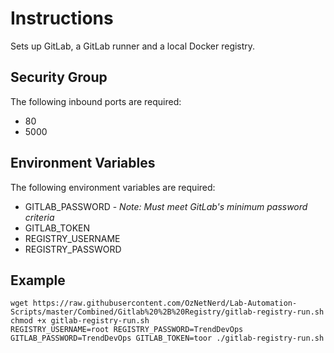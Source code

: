 # Instructions

Sets up GitLab, a GitLab runner and a local Docker registry. 

## Security Group

The following inbound ports are required:

* 80
* 5000

## Environment Variables

The following environment variables are required:

* GITLAB_PASSWORD - _Note: Must meet GitLab's minimum password criteria_
* GITLAB_TOKEN
* REGISTRY_USERNAME
* REGISTRY_PASSWORD

## Example

```
wget https://raw.githubusercontent.com/OzNetNerd/Lab-Automation-Scripts/master/Combined/Gitlab%20%2B%20Registry/gitlab-registry-run.sh
chmod +x gitlab-registry-run.sh
REGISTRY_USERNAME=root REGISTRY_PASSWORD=TrendDevOps GITLAB_PASSWORD=TrendDevOps GITLAB_TOKEN=toor ./gitlab-registry-run.sh
```
